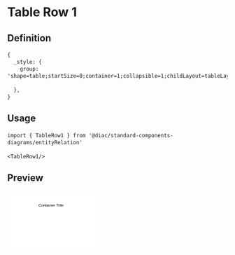 # Table Row 1

## Definition

```
{
  _style: {
    group: 'shape=table;startSize=0;container=1;collapsible=1;childLayout=tableLayout;fixedRows=1;rowLines=0;fontStyle=0;align=center;resizeLast=1;strokeColor=none;fillColor=none;collapsible=0;whiteSpace=wrap;html=1;',
    
  },
}
```

## Usage

```
import { TableRow1 } from '@diac/standard-components-diagrams/entityRelation'

<TableRow1/>
```

## Preview

<img src="./table-row-1.png" width="200"/>
